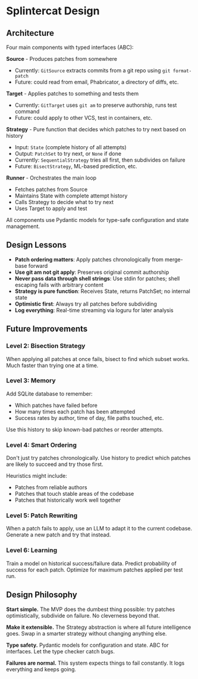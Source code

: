 # Splintercat Design

## Architecture

Four main components with typed interfaces (ABC):

**Source** - Produces patches from somewhere
- Currently: `GitSource` extracts commits from a git repo using `git format-patch`
- Future: could read from email, Phabricator, a directory of diffs, etc.

**Target** - Applies patches to something and tests them
- Currently: `GitTarget` uses `git am` to preserve authorship, runs test command
- Future: could apply to other VCS, test in containers, etc.

**Strategy** - Pure function that decides which patches to try next based on history
- Input: `State` (complete history of all attempts)
- Output: `PatchSet` to try next, or `None` if done
- Currently: `SequentialStrategy` tries all first, then subdivides on failure
- Future: `BisectStrategy`, ML-based prediction, etc.

**Runner** - Orchestrates the main loop
- Fetches patches from Source
- Maintains State with complete attempt history
- Calls Strategy to decide what to try next
- Uses Target to apply and test

All components use Pydantic models for type-safe configuration and state management.

## Design Lessons

- **Patch ordering matters**: Apply patches chronologically from merge-base forward
- **Use git am not git apply**: Preserves original commit authorship
- **Never pass data through shell strings**: Use stdin for patches; shell escaping fails with arbitrary content
- **Strategy is pure function**: Receives State, returns PatchSet; no internal state
- **Optimistic first**: Always try all patches before subdividing
- **Log everything**: Real-time streaming via loguru for later analysis

## Future Improvements

### Level 2: Bisection Strategy

When applying all patches at once fails, bisect to find which subset works. Much faster than trying one at a time.

### Level 3: Memory

Add SQLite database to remember:
- Which patches have failed before
- How many times each patch has been attempted
- Success rates by author, time of day, file paths touched, etc.

Use this history to skip known-bad patches or reorder attempts.

### Level 4: Smart Ordering

Don't just try patches chronologically. Use history to predict which patches are likely to succeed and try those first.

Heuristics might include:
- Patches from reliable authors
- Patches that touch stable areas of the codebase
- Patches that historically work well together

### Level 5: Patch Rewriting

When a patch fails to apply, use an LLM to adapt it to the current codebase. Generate a new patch and try that instead.

### Level 6: Learning

Train a model on historical success/failure data. Predict probability of success for each patch. Optimize for maximum patches applied per test run.

## Design Philosophy

**Start simple.** The MVP does the dumbest thing possible: try patches optimistically, subdivide on failure. No cleverness beyond that.

**Make it extensible.** The Strategy abstraction is where all future intelligence goes. Swap in a smarter strategy without changing anything else.

**Type safety.** Pydantic models for configuration and state. ABC for interfaces. Let the type checker catch bugs.

**Failures are normal.** This system expects things to fail constantly. It logs everything and keeps going.
